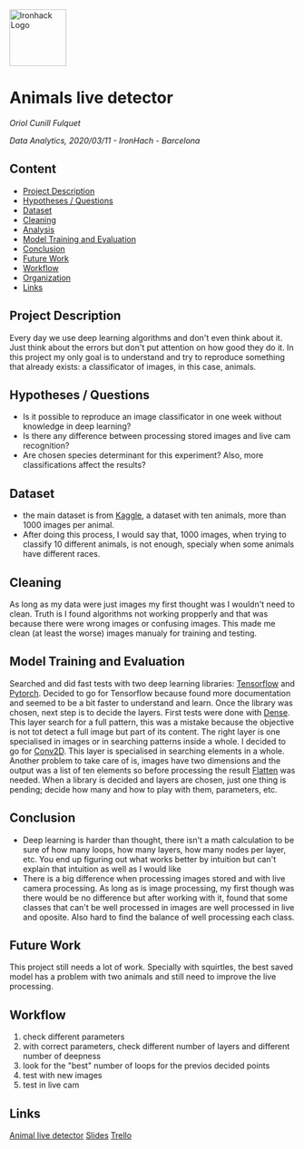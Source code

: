 <img src="https://bit.ly/2VnXWr2" alt="Ironhack Logo" width="100"/>

# Animals live detector
*Oriol Cunill Fulquet*

*Data Analytics, 2020/03/11 - IronHach - Barcelona*

## Content
- [Project Description](#project-description)
- [Hypotheses / Questions](#hypotheses-questions)
- [Dataset](#dataset)
- [Cleaning](#cleaning)
- [Analysis](#analysis)
- [Model Training and Evaluation](#model-training-and-evaluation)
- [Conclusion](#conclusion)
- [Future Work](#future-work)
- [Workflow](#workflow)
- [Organization](#organization)
- [Links](#links)

## Project Description
Every day we use deep learning algorithms and don't even think about it. Just think about the errors but don't put attention on how good they do it. In this project my only goal is to understand and try to reproduce something that already exists: a classificator of images, in this case, animals.

## Hypotheses / Questions
* Is it possible to reproduce an image classificator in one week without knowledge in deep learning?
* Is there any difference between processing stored images and live cam recognition?
* Are chosen species determinant for this experiment? Also, more classifications affect the results?

## Dataset
* the main dataset is from [Kaggle](https://www.kaggle.com/alessiocorrado99/animals10), a dataset with ten animals, more than 1000 images per animal.
* After doing this process, I would say that, 1000 images, when trying to classify 10 different animals, is not enough, specialy when some animals have different races.

## Cleaning
As long as my data were just images my first thought was I wouldn't need to clean. Truth is I found algorithms not working propperly and that was because there were wrong images or confusing images. This made me clean (at least the worse) images manualy for training and testing.

## Model Training and Evaluation
Searched and did fast tests with two deep learning libraries: [Tensorflow](https://www.tensorflow.org/) and [Pytorch](https://pytorch.org/). Decided to go for Tensorflow because found more documentation and seemed to be a bit faster to understand and learn.
Once the library was chosen, next step is to decide the layers. First tests were done with [Dense](https://www.tensorflow.org/api_docs/python/tf/keras/layers/Dense). This layer search for a full pattern, this was a mistake because the objective is not tot detect a full image but part of its content. The right layer is one specialised in images or in searching patterns inside a whole. I decided to go for [Conv2D](https://www.tensorflow.org/api_docs/python/tf/keras/layers/Conv2D). This layer is specialised in searching elements in a whole. Another problem to take care of is, images have two dimensions and the output was a list of ten elements so before processing the result [Flatten](https://www.tensorflow.org/api_docs/python/tf/keras/layers/Flatten) was needed.
When a library is decided and layers are chosen, just one thing is pending; decide how many and how to play with them, parameters, etc.

## Conclusion
* Deep learning is harder than thought, there isn't a math calculation to be sure of how many loops, how many layers, how many nodes per layer, etc. You end up figuring out what works better by intuition but can't explain that intuition as well as I would like
* There is a big difference when processing images stored and with live camera processing. As long as is image processing, my first though was there would be no difference but after working with it, found that some classes that can't be well processed in images are well processed in live and oposite. Also hard to find the balance of well processing each class.

## Future Work
This project still needs a lot of work. Specially with squirtles, the best saved model has a problem with two animals and still need to improve the live processing.

## Workflow
1. check different parameters
2. with correct parameters, check different number of layers and different number of deepness
3. look for the "best" number of loops for the previos decided points
4. test with new images
5. test in live cam

## Links
[Animal live detector](https://github.com/Cunillet/Project-Week-8-Final-Project)
[Slides](https://docs.google.com/presentation/d/1uO_FQ-t5czcJEXMGsVuMUooYMo7ZAIZRr6pyikVJOC4/edit#slide=id.p)
[Trello](https://trello.com/en)

